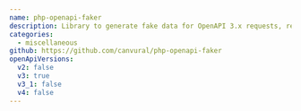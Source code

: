 ```yaml
---
name: php-openapi-faker
description: Library to generate fake data for OpenAPI 3.x requests, responses and schemas.
categories:
  - miscellaneous
github: https://github.com/canvural/php-openapi-faker
openApiVersions:
  v2: false
  v3: true
  v3_1: false
  v4: false
---
```

